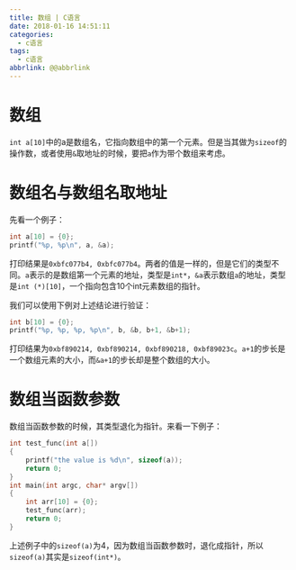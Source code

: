 ```yaml
---
title: 数组 | C语言
date: 2018-01-16 14:51:11
categories:
  - c语言
tags:
  - c语言
abbrlink: @@abbrlink
---
```

# 数组

`int a[10]`中的a是数组名，它指向数组中的第一个元素。但是当其做为`sizeof`的操作数，或者使用`&`取地址的时候，要把`a`作为带个数组来考虑。

# 数组名与数组名取地址

先看一个例子：
```c
int a[10] = {0};
printf("%p, %p\n", a, &a);
```
打印结果是`0xbfc077b4, 0xbfc077b4`。两者的值是一样的，但是它们的类型不同。`a`表示的是数组第一个元素的地址，类型是`int*`，`&a`表示数组`a`的地址，类型是`int (*)[10]`，一个指向包含10个int元素数组的指针。

我们可以使用下例对上述结论进行验证：
```c
int b[10] = {0};
printf("%p, %p, %p, %p\n", b, &b, b+1, &b+1); 
```
打印结果为`0xbf890214, 0xbf890214, 0xbf890218, 0xbf89023c`。`a+1`的步长是一个数组元素的大小，而`&a+1`的步长却是整个数组的大小。

# 数组当函数参数

数组当函数参数的时候，其类型退化为指针。来看一下例子：
```c
int test_func(int a[])
{
    printf("the value is %d\n", sizeof(a));
    return 0;
}
int main(int argc, char* argv[])
{
    int arr[10] = {0};
    test_func(arr);
    return 0;
}
```
上述例子中的`sizeof(a)`为4，因为数组当函数参数时，退化成指针，所以`sizeof(a)`其实是`sizeof(int*)`。

